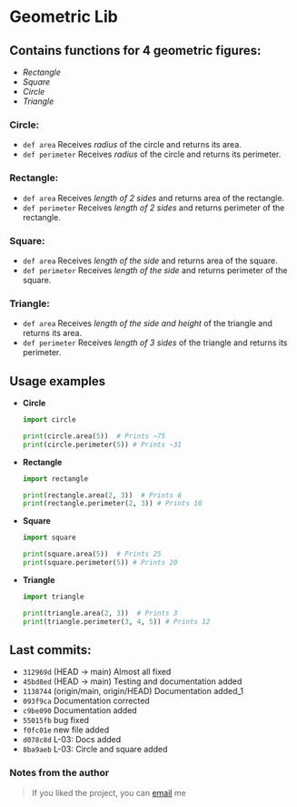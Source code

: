 # Geometric Lib

## Contains functions for 4 geometric figures:

* *Rectangle*
* *Square*
* *Circle*
* *Triangle*

### Circle:
* `def area` Receives *radius* of the circle and returns its area.
* `def perimeter` Receives *radius* of the circle and returns its perimeter.

### Rectangle:
* `def area` Receives *length of 2 sides* and returns area of the rectangle.
* `def perimeter` Receives *length of 2 sides* and returns perimeter of the rectangle.

### Square:
* `def area` Receives *length of the side* and returns area of the square.
* `def perimeter` Receives *length of the side* and returns perimeter of the square.

### Triangle:
* `def area` Receives *length of the side and height* of the triangle and returns its area.
* `def perimeter` Receives *length of 3 sides* of the triangle and returns its perimeter.

## Usage examples
* **Circle**
  ```python
  import circle
  
  print(circle.area(5))  # Prints ~75
  print(circle.perimeter(5)) # Prints ~31
  ```

* **Rectangle**
  ```python
  import rectangle
  
  print(rectangle.area(2, 3))  # Prints 6
  print(rectangle.perimeter(2, 3)) # Prints 10
  ```

* **Square**
  ```python
  import square
  
  print(square.area(5))  # Prints 25
  print(square.perimeter(5)) # Prints 20
  ```

* **Triangle**
  ```python
  import triangle
  
  print(triangle.area(2, 3))  # Prints 3
  print(triangle.perimeter(3, 4, 5)) # Prints 12
  ```

## Last commits:
* `312969d` (HEAD -> main) Almost all fixed
* `45bd8ed` (HEAD -> main) Testing and documentation added
* `1138744` (origin/main, origin/HEAD) Documentation added_1
* `093f9ca` Documentation corrected
* `c9be090` Documentation added
* `55015fb` bug fixed
* `f0fc01e` new file added
* `d078c8d` L-03: Docs added
* `8ba9aeb` L-03: Circle and square added

### Notes from the author
  > If you liked the project, you can [email](mailto:artsv058@gmail.com) me